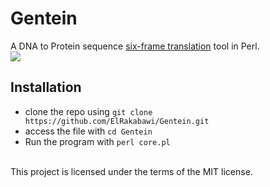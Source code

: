 # Gentein
A DNA to Protein sequence [six-frame translation](https://en.wikipedia.org/wiki/Open_reading_frame#Six-frame_translation) tool in Perl.
<br  >
![](http://i.imgur.com/R7TkAbI.jpg)
<br  >

## Installation
* clone the repo using `git clone https://github.com/ElRakabawi/Gentein.git`
* access the file with `cd Gentein`
* Run the program with `perl core.pl`

<br />
This project is licensed under the terms of the MIT license.
